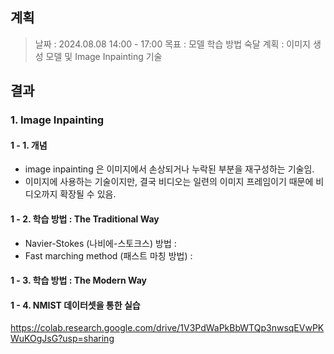 
## 계획

> 날짜 : 2024.08.08 14:00 - 17:00
> 목표 : 모델 학습 방법 숙달
> 계획 : 이미지 생성 모델 및 Image Inpainting 기술

## 결과

### 1. Image Inpainting

#### 1 - 1. 개념
* image inpainting 은 이미지에서 손상되거나 누락된 부분을 재구성하는 기술임.
* 이미지에 사용하는 기술이지만, 결국 비디오는 일련의 이미지 프레임이기 때문에 비디오까지 확장될 수 있음.

#### 1 - 2. 학습 방법 : The Traditional Way
* Navier-Stokes (나비에-스토크스) 방법 : 
* Fast marching method (패스트 마칭 방법) : 

#### 1 - 3. 학습 방법 : The Modern Way

#### 1 - 4. NMIST 데이터셋을 통한 실습
https://colab.research.google.com/drive/1V3PdWaPkBbWTQp3nwsqEVwPKWuKOgJsG?usp=sharing
